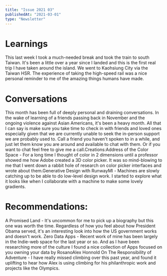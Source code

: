 ```yaml
---
title: "Issue 2021 03"
publishedAt: "2021-03-01"
type: "Newsletter"
---
```


# Learnings

This last week I took a much-needed break and took the train to south Taiwan. It's been a little over a year since I landed and this is the first real trip I have taken around the island. We went to Kaohsiung City via the Taiwan HSR. The experience of taking the high-speed rail was a nice personal reminder to me of the amazing things humans have made.

# Conversations

This month has been full of deeply personal and draining conversations. In the wake of learning of a friends passing back in November and the ongoing violence against Asian Americans, it's been a heavy month. All that I can say is make sure you take time to check in with friends and loved ones especially given that we are currently unable to seek the in-person support we are probably used to. Call a friend you haven't spoken to in a while, and just let them know you are around and available to chat with them. Or if you want to chat feel free to give me a call.Creations:Address of the Color Space - For a long time I thought of color in 2 dimensions until a professor showed me how Adobe created a 3D color picker. It was so mind-blowing to me that I went down a rabbit hole of research on color picker interfaces and wrote about them.Generative Design with RunwayMl - Machines are slowly catching up to be able to do low-level design work. I started to explore what it looks like when I collaborate with a machine to make some lovely gradients.

# Recommendations:

A Promised Land - It's uncommon for me to pick up a biography but this one was worth the time. Regardless of how you feel about how President Obama served, it's an interesting look into how the US government works and doesn't work. Zero Data Apps - Recent work of mine has been largely in the Indie-web space for the last year or so. And as I have been researching more of the culture I found a nice collection of Apps focused on you owning your data by RosanoAlex Honnold On The Responsibility of Adventure - I have really missed climbing over this past year, and found it uplifting to hear how Alex is using climbing for his philanthropic work and projects like the Olympics.
